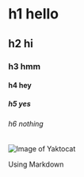 # h1 hello
## h2 hi
### h3 hmm
#### h4 hey
##### h5 yes
###### h6 nothing

![Image of Yaktocat](https://octodex.github.com/images/yaktocat.png)

Using Markdown
